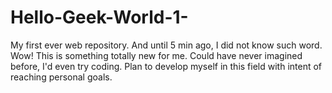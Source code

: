 # Hello-Geek-World-1-
My first ever web repository. And until 5 min ago, I did not know such word. Wow! 
This is something totally new for me. Could have never imagined before, I'd even try coding.
Plan to develop myself in this field with intent of reaching personal goals.
